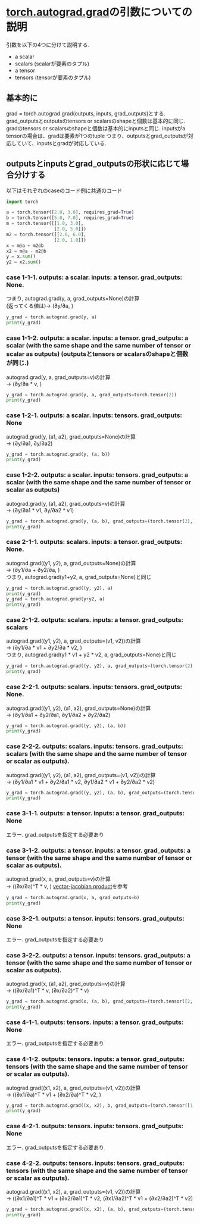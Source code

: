 # [torch.autograd.grad](https://pytorch.org/docs/stable/generated/torch.autograd.grad.html)の引数についての説明
引数を以下の4つに分けて説明する.

- a scalar
- scalars (scalarが要素のタプル)
- a tensor
- tensors (tensorが要素のタプル)



## 基本的に
grad = torch.autograd.grad(outputs, inputs, grad_outputs)とする.  
grad_outputsとoutputsのtensors or scalarsのshapeと個数は基本的に同じ.  
gradのtensors or scalarsのshapeと個数は基本的にinputsと同じ. inputsがa tensorの場合は、gradは要素が1つのtuple
つまり、outputsとgrad_outputsが対応していて、inputsとgradが対応している.

## outputsとinputsとgrad_outputsの形状に応じて場合分けする

以下はそれぞれのcaseのコード例に共通のコード

```python
import torch

a = torch.tensor([2.0, 3.0], requires_grad=True)
b = torch.tensor([5.0, 7.0], requires_grad=True)
m = torch.tensor([[1.0, 3.0],
                  [2.0, 5.0]])
m2 = torch.tensor([[2.0, 6.0],
                  [2.0, 1.0]])
x = m@a + m2@b
x2 = m@a - m2@b
y = x.sum()
y2 = x2.sum()
```

### case 1-1-1. outputs: a scalar. inputs: a tensor. grad_outputs: None.
つまり, autograd.grad(y, a, grad_outputs=None)の計算  
(返ってくる値は)-> (∂y/∂a, )

```python
y_grad = torch.autograd.grad(y, a)
print(y_grad)
```

### case 1-1-2. outputs: a scalar. inputs: a tensor. grad_outputs: a scalar (with the same shape and the same number of tensor or scalar as outputs) (outputsとtensors or scalarsのshapeと個数が同じ.)
autograd.grad(y, a, grad_outputs=v)の計算  
-> (∂y/∂a * v, )

```python
y_grad = torch.autograd.grad(y, a, grad_outputs=torch.tensor(2))
print(y_grad)
```

### case 1-2-1. outputs: a scalar. inputs: tensors. grad_outputs: None
autograd.grad(y, (a1, a2), grad_outputs=None)の計算  
-> (∂y/∂a1, ∂y/∂a2)

```python
y_grad = torch.autograd.grad(y, (a, b))
print(y_grad)
```

### case 1-2-2. outputs: a scalar. inputs: tensors. grad_outputs: a scalar (with the same shape and the same number of tensor or scalar as outputs)
autograd.grad(y, (a1, a2), grad_outputs=v)の計算  
-> (∂y/∂a1 * v1, ∂y/∂a2 * v1)

```python
y_grad = torch.autograd.grad(y, (a, b), grad_outputs=(torch.tensor(2),))
print(y_grad)
```

### case 2-1-1. outputs: scalars. inputs: a tensor. grad_outputs: None.
autograd.grad((y1, y2), a, grad_outputs=None)の計算  
-> (∂y1/∂a + ∂y2/∂a, )  
つまり, autograd.grad(y1+y2, a, grad_outputs=None)と同じ

```python
y_grad = torch.autograd.grad((y, y2), a)
print(y_grad)
y_grad = torch.autograd.grad(y+y2, a)
print(y_grad)
```

### case 2-1-2. outputs: scalars. inputs: a tensor. grad_outputs: scalars
autograd.grad((y1, y2), a, grad_outputs=(v1, v2))の計算  
-> (∂y1/∂a * v1 + ∂y2/∂a * v2, )  
つまり, autograd.grad(y1 * v1 + y2 * v2, a, grad_outputs=None)と同じ

```python
y_grad = torch.autograd.grad((y, y2), a, grad_outputs=(torch.tensor(2), torch.tensor(3)))
print(y_grad)
```

### case 2-2-1. outputs: scalars. inputs: tensors. grad_outputs: None.
autograd.grad((y1, y2), (a1, a2), grad_outputs=None)の計算  
-> (∂y1/∂a1 + ∂y2/∂a1, ∂y1/∂a2 + ∂y2/∂a2)

```python
y_grad = torch.autograd.grad((y, y2), (a, b))
print(y_grad)
```

### case 2-2-2. outputs: scalars. inputs: tensors. grad_outputs: scalars (with the same shape and the same number of tensor or scalar as outputs).
autograd.grad((y1, y2), (a1, a2), grad_outputs=(v1, v2))の計算  
-> (∂y1/∂a1 * v1 + ∂y2/∂a1 * v2, ∂y1/∂a2 * v1 + ∂y2/∂a2 * v2)

```python
y_grad = torch.autograd.grad((y, y2), (a, b), grad_outputs=(torch.tensor(2), torch.tensor(3)))
print(y_grad)
```

### case 3-1-1. outputs: a tensor. inputs: a tensor. grad_outputs: None
エラー. grad_outputsを指定する必要あり

### case 3-1-2. outputs: a tensor. inputs: a tensor. grad_outputs: a tensor (with the same shape and the same number of tensor or scalar as outputs).
autograd.grad(x, a, grad_outputs=v)の計算  
-> ((∂x/∂a)^T * v, )
[vector-jacobian product](https://pytorch.org/tutorials/beginner/blitz/autograd_tutorial.html)を参考

```python
y_grad = torch.autograd.grad(x, a, grad_outputs=b)
print(y_grad)
```

### case 3-2-1. outputs: a tensor. inputs: tensors. grad_outputs: None
エラー. grad_outputsを指定する必要あり

### case 3-2-2. outputs: a tensor. inputs: tensors. grad_outputs: a tensor (with the same shape and the same number of tensor or scalar as outputs).
autograd.grad(x, (a1, a2), grad_outputs=v)の計算  
-> ((∂x/∂a1)^T * v, (∂x/∂a2)^T * v)

```python
y_grad = torch.autograd.grad(x, (a, b), grad_outputs=(torch.tensor([2, 3]),))
print(y_grad)
```

### case 4-1-1. outputs: tensors. inputs: a tensor. grad_outputs: None
エラー. grad_outputsを指定する必要あり  

### case 4-1-2. outputs: tensors. inputs: a tensor. grad_outputs: tensors (with the same shape and the same number of tensor or scalar as outputs).
autograd.grad((x1, x2), a, grad_outputs=(v1, v2))の計算  
-> ((∂x1/∂a)^T * v1 + (∂x2/∂a)^T * v2, )

```python
y_grad = torch.autograd.grad((x, x2), b, grad_outputs=(torch.tensor([1, 1]), torch.tensor([1, 2])))
print(y_grad)
```

### case 4-2-1. outputs: tensors. inputs: tensors. grad_outputs: None
エラー. grad_outputsを指定する必要あり

### case 4-2-2. outputs: tensors. inputs: tensors. grad_outputs: tensors (with the same shape and the same number of tensor or scalar as outputs).
autograd.grad((x1, x2), a, grad_outputs=(v1, v2))の計算  
-> ((∂x1/∂a1)^T * v1 + (∂x2/∂a1)^T * v2, (∂x1/∂a2)^T * v1 + (∂x2/∂a2)^T * v2)

```python
y_grad = torch.autograd.grad((x, x2), (a, b), grad_outputs=(torch.tensor([1, 1]), torch.tensor([1, 2])))
print(y_grad)
```